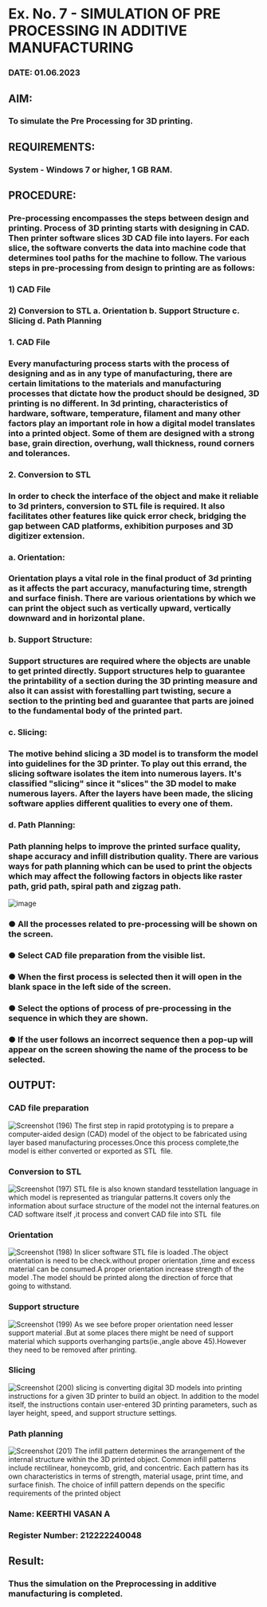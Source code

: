 # Ex. No. 7 - SIMULATION OF PRE PROCESSING IN ADDITIVE MANUFACTURING
### DATE: 01.06.2023
## AIM:
### To simulate the Pre Processing for 3D printing.

## REQUIREMENTS:
### System - Windows 7 or higher, 1 GB RAM.

## PROCEDURE:
### Pre-processing encompasses the steps between design and printing. Process of 3D printing starts with designing in CAD. Then printer software slices 3D CAD file into layers. For each slice, the software converts the data into machine code that determines tool paths for the machine to follow. The various steps in pre-processing from design to printing are as follows:

### 1)	CAD File
### 2)	Conversion to STL a. Orientation b. Support Structure c. Slicing d. Path Planning

### 1. CAD File
### Every manufacturing process starts with the process of designing and as in any type of manufacturing, there are certain limitations to the materials and manufacturing processes that dictate how the product should be designed, 3D printing is no different. In 3d printing, characteristics of hardware, software, temperature, filament and many other factors play an important role in how a digital model translates into a printed object. Some of them are designed with a strong base, grain direction, overhung, wall thickness, round corners and tolerances.

### 2. Conversion to STL
### In order to check the interface of the object and make it reliable to 3d printers, conversion to STL file is required. It also facilitates other features like quick error check, bridging the gap between CAD platforms, exhibition purposes and 3D digitizer extension.

### a. Orientation:
### Orientation plays a vital role in the final product of 3d printing as it affects the part accuracy, manufacturing time, strength and surface finish. There are various orientations by which we can print the object such as vertically upward, vertically downward and in horizontal plane.

### b. Support Structure:
### Support structures are required where the objects are unable to get printed directly. Support structures help to guarantee the printability of a section during the 3D printing measure and also it can assist with forestalling part twisting, secure a section to the printing bed and guarantee that parts are joined to the fundamental body of the printed part.

### c. Slicing:
### The motive behind slicing a 3D model is to transform the model into guidelines for the 3D printer. To play out this errand, the slicing software isolates the item into numerous layers. It's classified "slicing" since it "slices" the 3D model to make numerous layers. After the layers have been made, the slicing software applies different qualities to every one of them.

### d. Path Planning:
### Path planning helps to improve the printed surface quality, shape accuracy and infill distribution quality. There are various ways for path planning which can be used to print the objects which may affect the following factors in objects like raster path, grid path, spiral path and zigzag path.

![image](https://github.com/Sellakumar1987/Ex.-No.-7---SIMULATION-OF-PRE--PROCESSING-IN-ADDITIVE-MANUFACTURING/assets/113594316/baef8515-67d7-4c96-accc-4ee88035c9e7)

### ●	All the processes related to pre-processing will be shown on the screen.
### ●	Select CAD file preparation from the visible list.
### ●	When the first process is selected then it will open in the blank space in the left side of the screen.
### ●	Select the options of process of pre-processing in the sequence in which they are shown.
### ●	If the user follows an incorrect sequence then a pop-up will appear on the screen showing the name of the process to be selected.

## OUTPUT:
### CAD file preparation 
![Screenshot (196)](https://github.com/LATHIKESHWARAN/Ex.-No.-7---SIMULATION-OF-PRE--PROCESSING-IN-ADDITIVE-MANUFACTURING/assets/119393556/bc23de90-9348-4fd8-88ba-df2c711b522f)
The first step in rapid prototyping is to prepare a computer-aided design (CAD) model of the object to be fabricated using layer based manufacturing processes.Once this process complete,the model is either converted or exported as STL  file.
### Conversion to STL
![Screenshot (197)](https://github.com/LATHIKESHWARAN/Ex.-No.-7---SIMULATION-OF-PRE--PROCESSING-IN-ADDITIVE-MANUFACTURING/assets/119393556/196e4063-2cec-4420-9015-5856cfd4e16d)
STL file is also known standard tesstellation language in which 
model is represented as  triangular patterns.It covers only the information about surface structure of the model not the internal features.on CAD software itself ,it process and  convert CAD file into STL  file
### Orientation
![Screenshot (198)](https://github.com/LATHIKESHWARAN/Ex.-No.-7---SIMULATION-OF-PRE--PROCESSING-IN-ADDITIVE-MANUFACTURING/assets/119393556/1f97f0c6-76bb-4b9e-bd41-20bc3cdb4c8d)
In slicer software STL file is loaded .The object orientation is need to be check.without proper orientation ,time and excess material can be consumed.A proper orientation increase strength of the model .The model should be printed along the direction of force that going to withstand.
### Support structure
![Screenshot (199)](https://github.com/LATHIKESHWARAN/Ex.-No.-7---SIMULATION-OF-PRE--PROCESSING-IN-ADDITIVE-MANUFACTURING/assets/119393556/016b6fee-09e0-46c0-877f-577566465129)
As we see before proper orientation need lesser support material .But  at some places there might be need of support material which supports overhanging parts(ie.,angle above 45).However they need to be removed after printing.
### Slicing
![Screenshot (200)](https://github.com/LATHIKESHWARAN/Ex.-No.-7---SIMULATION-OF-PRE--PROCESSING-IN-ADDITIVE-MANUFACTURING/assets/119393556/9b011d94-bb79-41c6-ac03-0ee1077c54cf)
slicing is converting digital 3D models into printing instructions for a given 3D printer to build an object. In addition to the model itself, the instructions contain user-entered 3D printing parameters, such as layer height, speed, and support structure settings.
### Path planning
![Screenshot (201)](https://github.com/LATHIKESHWARAN/Ex.-No.-7---SIMULATION-OF-PRE--PROCESSING-IN-ADDITIVE-MANUFACTURING/assets/119393556/792f00e4-d149-4431-b3a1-6847e2227c2e)
The infill pattern determines the arrangement of the internal structure within the 3D printed object. Common infill patterns include rectilinear, honeycomb, grid, and concentric. Each pattern has its own characteristics in terms of strength, material usage, print time, and surface finish. The choice of infill pattern depends on the specific requirements of the printed object
### Name: KEERTHI VASAN A
### Register Number: 212222240048

## Result: 
### Thus the simulation on the Preprocessing in additive manufacturing is completed.
